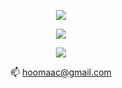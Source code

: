 <!--
**hoomaac/hoomaac** is a ✨ _special_ ✨ repository because its `README.md` (this file) appears on your GitHub profile.

Here are some ideas to get you started:

- 🔭 I’m currently working on ...
- 🌱 I’m currently learning ...
- 👯 I’m looking to collaborate on ...
- 🤔 I’m looking for help with ...
- 💬 Ask me about ...
- 📫 How to reach me: ...
- 😄 Pronouns: ...
- ⚡ Fun fact: ...
-->

<p align="center">
  <a href="https://skillicons.dev">
    <img src="https://skillicons.dev/icons?i=git,docker,c,vim,cpp,go,unity,godot,bash" />
  </a>
</p>

<p align="center">
  <a href="https://github-stats-iota-seven.vercel.app/api?username=hoomaac&show_icons=true&include_orgs=true&theme=noctis_minimus&role=OWNER,COLLABORATOR,ORGANIZATION_MEMBER">
    <img src="https://github-stats-iota-seven.vercel.app/api?username=hoomaac&show_icons=true&include_orgs=true&theme=noctis_minimus&role=OWNER,COLLABORATOR,ORGANIZATION_MEMBER" />
  </a>
</p>
    
<p align="center">
  <a href="https://github-stats-iota-seven.vercel.app/api/top-langs/?username=hoomaac&layout=compact&exclude_repo=cadmean,album&hide=javascript,html,cmake&include_orgs=true&theme=noctis_minimus&role=OWNER,COLLABORATOR,ORGANIZATION_MEMBER">
<img src="https://github-stats-iota-seven.vercel.app/api/top-langs/?username=hoomaac&layout=compact&exclude_repo=cadmean,album&hide=javascript,html,cmake&include_orgs=true&theme=noctis_minimus&role=OWNER,COLLABORATOR,ORGANIZATION_MEMBER" />
  </a>
</p>

<p align="center">
  📫
  <a href="mailto:hoomaac@gmail.com">
   hoomaac@gmail.com
  </a>
</p>
